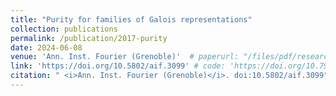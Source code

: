 ```yaml
---
title: "Purity for families of Galois representations"
collection: publications
permalink: /publication/2017-purity
date: 2024-06-08
venue: 'Ann. Inst. Fourier (Grenoble)'  # paperurl: "/files/pdf/research/They're Still Here.pdf"
link: 'https://doi.org/10.5802/aif.3099' # code: 'https://doi.org/10.7910/DVN/4GLPII'
citation: " <i>Ann. Inst. Fourier (Grenoble)</i>. doi:10.5802/aif.3099"
---
```

